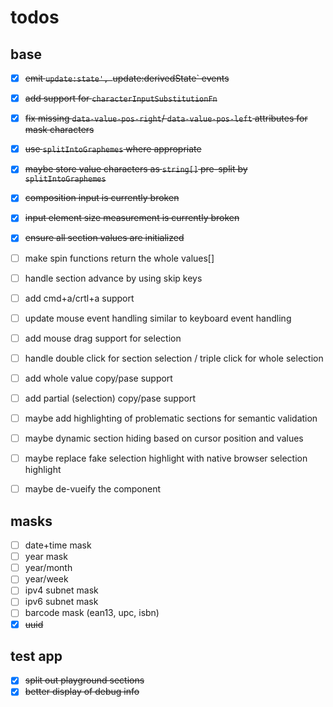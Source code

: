 # todos

## base

- [x] ~~emit `update:state', `update:derivedState` events~~
- [x] ~~add support for `characterInputSubstitutionFn`~~
- [x] ~~fix missing `data-value-pos-right`/ `data-value-pos-left` attributes for mask characters~~
- [x] ~~use `splitIntoGraphemes` where appropriate~~
- [x] ~~maybe store value characters as `string[]` pre-split by `splitIntoGraphemes`~~
- [x] ~~composition input is currently broken~~
- [x] ~~input element size measurement is currently broken~~ 
- [x] ~~ensure all section values are initialized~~
- [ ] make spin functions return the whole values[]
- [ ] handle section advance by using skip keys
- [ ] add cmd+a/crtl+a support
 
- [ ] update mouse event handling similar to keyboard event handling
- [ ] add mouse drag support for selection
- [ ] handle double click for section selection / triple click for whole selection 

- [ ] add whole value copy/pase support
- [ ] add partial (selection) copy/pase support
- [ ] maybe add highlighting of problematic sections for semantic validation
- [ ] maybe dynamic section hiding based on cursor position and values
- [ ] maybe replace fake selection highlight with native browser selection highlight
- [ ] maybe de-vueify the component

## masks 

- [ ] date+time mask
- [ ] year mask
- [ ] year/month
- [ ] year/week
- [ ] ipv4 subnet mask
- [ ] ipv6 subnet mask
- [ ] barcode mask (ean13, upc, isbn)
- [x] ~~uuid~~

## test app

- [x] ~~split out playground sections~~
- [x] ~~better display of debug info~~
